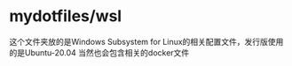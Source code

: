 # mydotfiles/wsl

这个文件夹放的是Windows Subsystem for Linux的相关配置文件，发行版使用的是Ubuntu-20.04
当然也会包含相关的docker文件


